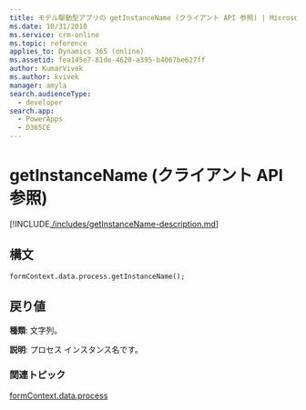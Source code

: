 ```yaml
---
title: モデル駆動型アプリの getInstanceName (クライアント API 参照) | MicrosoftDocs
ms.date: 10/31/2018
ms.service: crm-online
ms.topic: reference
applies_to: Dynamics 365 (online)
ms.assetid: fea145e7-81de-4620-a395-b4067be627ff
author: KumarVivek
ms.author: kvivek
manager: amyla
search.audienceType:
  - developer
search.app:
  - PowerApps
  - D365CE
---
```

# <a name="getinstancename-client-api-reference"></a>getInstanceName (クライアント API 参照)



[!INCLUDE[./includes/getInstanceName-description.md](./includes/getInstanceName-description.md)]

## <a name="syntax"></a>構文

`formContext.data.process.getInstanceName();`

## <a name="return-value"></a>戻り値

**種類**: 文字列。 

**説明**: プロセス インスタンス名です。

### <a name="related-topics"></a>関連トピック

[formContext.data.process](../../formContext-data-process.md)
 


